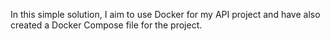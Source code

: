 In this simple solution, I aim to use Docker for my API project and have also created a Docker Compose file for the project.
